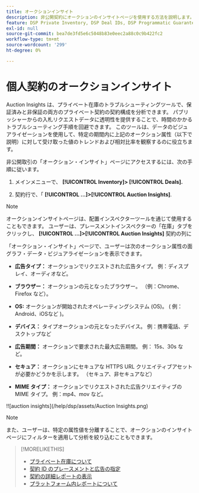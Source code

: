 ```yaml
---
title: オークションインサイト
description: 非公開契約にオークションのインサイトページを使用する方法を説明します。
feature: DSP Private Inventory, DSP Deal IDs, DSP Programmatic Guaranteed Deals
exl-id: null
source-git-commit: bea7de3fd5e6c5048b83e0eec2a88c0c9b422fc2
workflow-type: tm+mt
source-wordcount: '299'
ht-degree: 0%

---
```


# 個人契約のオークションインサイト

Auction Insights は、プライベート在庫のトラブルシューティングツールで、保証済みと非保証の両方のプライベート契約の契約構成を分析できます。
パブリッシャーからの入札リクエストデータに透明性を提供することで、時間のかかるトラブルシューティング手順を回避できます。
このツールは、データのビジュアライゼーションを使用して、特定の期間内に上記のオークション属性（以下で説明）に対して受け取った値のトレンドおよび相対比率を観察するのに役立ちます。

非公開取引の「オークション・インサイト」ページにアクセスするには、次の手順に従います。

1. メインメニューで、 **[!UICONTROL Inventory]> [!UICONTROL Deals].**

1. 契約行で、「  **[!UICONTROL ...]>[!UICONTROL Auction Insights]**.

>[!NOTE]
>
>オークションインサイトページは、配置インスペクターツールを通じて使用することもできます。 ユーザーは、プレースメントインスペクターの「在庫」タブをクリックし、 **[!UICONTROL ...]>[!UICONTROL Auction Insights]** 契約の列に

「オークション・インサイト」ページで、ユーザーは次のオークション属性の面グラフ・データ・ビジュアライゼーションを表示できます。

* **広告タイプ：**	オークションでリクエストされた広告タイプ。 例：ディスプレイ、オーディオなど。

* **ブラウザー：**	オークションの元となったブラウザー。 （例：Chrome、Firefox など）。

* **OS:**	オークションが開始されたオペレーティングシステム (OS)。 ( 例：Android、iOSなど )。

* **デバイス：** タイプオークションの元となったデバイス。 例：携帯電話、デスクトップなど

* **広告期間：**	オークションで要求された最大広告期間。 例： 15s、30s など。

* **セキュア：**	オークションにセキュアな HTTPS URL クリエイティブアセットが必要かどうかを示します。 （セキュア、非セキュアなど）

* **MIME タイプ：**	オークションでリクエストされた広告クリエイティブの MIME タイプ。 例：mp4、mov など。

!![auction insights](/help/dsp/assets/Auction Insights.png)

>[!NOTE]
>
>また、ユーザーは、特定の属性値を分離することで、オークションのインサイトページにフィルターを適用して分析を絞り込むこともできます。

>[!MORELIKETHIS]
>
>* [プライベート在庫について](private-inventory-about.md)
>* [契約 ID のプレースメントと広告の指定](deal-id-attach-placements.md)
>* [契約の詳細レポートの表示](deal-view-report.md)
>* [プラットフォーム内レポートについて](/help/dsp/campaign-management/reports/campaign-reports-about.md)

